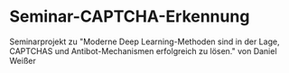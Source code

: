 # Seminar-CAPTCHA-Erkennung
Seminarprojekt zu "Moderne Deep Learning-Methoden sind in der Lage, CAPTCHAS und Antibot-Mechanismen erfolgreich zu lösen." von Daniel Weißer
